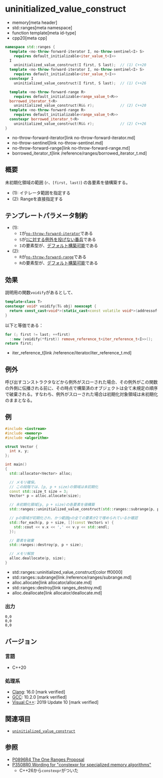 # uninitialized_value_construct
* memory[meta header]
* std::ranges[meta namespace]
* function template[meta id-type]
* cpp20[meta cpp]

```cpp
namespace std::ranges {
  template <no-throw-forward-iterator I, no-throw-sentinel<I> S>
    requires default_initializable<iter_value_t<I>>
  I
    uninitialized_value_construct(I first, S last);  // (1) C++20
  template <no-throw-forward-iterator I, no-throw-sentinel<I> S>
    requires default_initializable<iter_value_t<I>>
  constexpr I
    uninitialized_value_construct(I first, S last);  // (1) C++26

  template <no-throw-forward-range R>
    requires default_initializable<range_value_t<R>>
  borrowed_iterator_t<R>
    uninitialized_value_construct(R&& r);            // (2) C++20
  template <no-throw-forward-range R>
    requires default_initializable<range_value_t<R>>
  constexpr borrowed_iterator_t<R>
    uninitialized_value_construct(R&& r);            // (2) C++26
}
```
* no-throw-forward-iterator[link no-throw-forward-iterator.md]
* no-throw-sentinel[link no-throw-sentinel.md]
* no-throw-forward-range[link no-throw-forward-range.md]
* borrowed_iterator_t[link /reference/ranges/borrowed_iterator_t.md]

## 概要
未初期化領域の範囲 (`r`、`[first, last)`) の各要素を値構築する。

- (1): イテレータ範囲を指定する
- (2): Rangeを直接指定する


## テンプレートパラメータ制約
- (1):
    - `I`が[`no-throw-forward-iterator`](no-throw-forward-iterator.md)である
    - `S`が[`I`に対する例外を投げない番兵](no-throw-sentinel.md)である
    - `I`の要素型が、[デフォルト構築可能](/reference/concepts/default_initializable.md)である
- (2):
    - `R`が[`no-throw-forward-range`](no-throw-forward-range.md)である
    - `R`の要素型が、[デフォルト構築可能](/reference/concepts/default_initializable.md)である


## 効果
説明用の関数`voidify`があるとして、

```cpp
template<class T>
constexpr void* voidify(T& obj) noexcept {
  return const_cast<void*>(static_cast<const volatile void*>(addressof(obj)));
}
```


以下と等価である：

```cpp
for (; first != last; ++first)
  ::new (voidify(*first)) remove_reference_t<iter_reference_t<I>>();
return first;
```
* iter_reference_t[link /reference/iterator/iter_reference_t.md]

## 例外

呼び出すコンストラクタなどから例外がスローされた場合、その例外がこの関数の外側に伝播される前に、その時点で構築済のオブジェクトは全て未規定の順序で破棄される。すなわち、例外がスローされた場合は初期化対象領域は未初期化のままとなる。


## 例
```cpp example
#include <iostream>
#include <memory>
#include <algorithm>

struct Vector {
  int x, y;
};

int main()
{
  std::allocator<Vector> alloc;

  // メモリ確保。
  // この段階では、[p, p + size)の領域は未初期化
  const std::size_t size = 3;
  Vector* p = alloc.allocate(size);

  // 未初期化領域[p, p + size)の各要素を値構築
  std::ranges::uninitialized_value_construct(std::ranges::subrange{p, p + size});

  // pの領域が初期化され、かつ範囲pの全ての要素が2で埋められているか確認
  std::for_each(p, p + size, [](const Vector& v) {
    std::cout << v.x << ',' << v.y << std::endl;
  });

  // 要素を破棄
  std::ranges::destroy(p, p + size);

  // メモリ解放
  alloc.deallocate(p, size);
}
```
* std::ranges::uninitialized_value_construct[color ff0000]
* std::ranges::subrange[link /reference/ranges/subrange.md]
* alloc.allocate[link allocator/allocate.md]
* std::ranges::destroy[link ranges_destroy.md]
* alloc.deallocate[link allocator/deallocate.md]

### 出力
```
0,0
0,0
0,0
```


## バージョン
### 言語
- C++20

### 処理系
- [Clang](/implementation.md#clang): 16.0 [mark verified]
- [GCC](/implementation.md#gcc): 10.2.0 [mark verified]
- [Visual C++](/implementation.md#visual_cpp): 2019 Update 10 [mark verified]


## 関連項目
- [`uninitialized_value_construct`](uninitialized_value_construct.md)

## 参照
- [P0896R4 The One Ranges Proposal](https://www.open-std.org/jtc1/sc22/wg21/docs/papers/2018/p0896r4.pdf)
- [P3508R0 Wording for "constexpr for specialized memory algorithms"](https://open-std.org/jtc1/sc22/wg21/docs/papers/2024/p3508r0.html)
    - C++26から`constexpr`がついた
